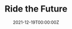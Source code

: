 ---
title: "Ride the Future"  # Add a page title.
summary: "Learn to Grow !"  # Add a page description.
date: "2021-12-19T00:00:00Z"  # Add today's date.
type: "widget_page"  # Page type is a Widget Page
---